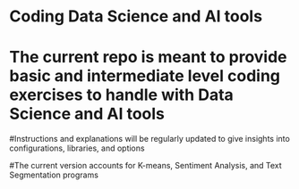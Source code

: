 # Coding Data Science and AI tools
# The current repo is meant to provide basic and intermediate level coding exercises to handle with Data Science and AI tools
#Instructions and explanations will be regularly updated to give insights into configurations, libraries, and options

#The current version accounts for K-means, Sentiment Analysis, and Text Segmentation programs
